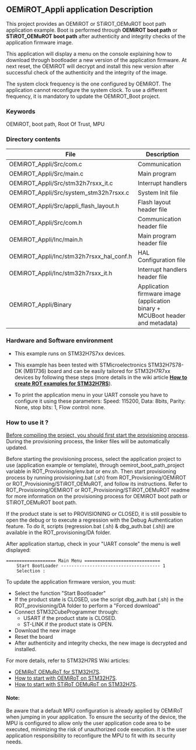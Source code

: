 ## <b>OEMiROT_Appli application Description</b>

This project provides an OEMiROT or STiROT_OEMuROT boot path application example. Boot is performed through <b>OEMiROT boot path</b> or <b>STiROT_OEMuROT boot path</b>
after authenticity and integrity checks of the application firmware image.

This application will display a menu on the console explaining how to download through bootloader a new version of the application firmware. At next reset,
the OEMiROT will decrypt and install this new version after successful check of the authenticity and the integrity of the image.

The system clock frequency is the one configured by OEMiROT.
The application cannot reconfigure the system clock. To use a different frequency, it is mandatory to update the OEMiROT_Boot project.

### <b>Keywords</b>

OEMiROT, boot path, Root Of Trust, MPU

### <b>Directory contents</b>

File | Description
 --- | ---
  OEMiROT_Appli/Src/com.c                       |  Communication
  OEMiROT_Appli/Src/main.c                      |  Main program
  OEMiROT_Appli/Src/stm32h7rsxx_it.c            |  Interrupt handlers
  OEMiROT_Appli/Src/system_stm32h7rsxx.c        |  System Init file
  OEMiROT_Appli/Src/appli_flash_layout.h        |  Flash layout header file
  OEMiROT_Appli/Src/com.h                       |  Communication header file
  OEMiROT_Appli/Inc/main.h                      |  Main program header file
  OEMiROT_Appli/Inc/stm32h7rsxx_hal_conf.h      |  HAL Configuration file
  OEMiROT_Appli/Inc/stm32h7rsxx_it.h            |  Interrupt handlers header file
  OEMiROT_Appli/Binary                          |  Application firmware image (application binary + MCUBoot header and metadata)

### <b>Hardware and Software environment</b>

  - This example runs on STM32H7S7xx devices.

  - This example has been tested with STMicroelectronics STM32H7S78-DK (MB1736) board and can be easily tailored for
    STM32H7R7xx devices by following these steps
    (more details in the wiki article [<b>How to create ROT examples for STM32H7RS</b>](https://wiki.st.com/stm32mcu/wiki/Security:How_to_create_ROT_examples_for_STM32H7RS)).

  - To print the application menu in your UART console you have to configure it using these parameters:
    Speed: 115200, Data: 8bits, Parity: None, stop bits: 1, Flow control: none.

### <b>How to use it ?</b>

<u>Before compiling the project, you should first start the provisioning process</u>. During the provisioning process, the linker files
will be automatically updated.

Before starting the provisioning process, select the application project to use (application example or template),
through oemirot_boot_path_project variable in ROT_Provisioning/env.bat or env.sh.
Then start provisioning process by running provisioning.bat (.sh) from ROT_Provisioning/OEMiROT or ROT_Provisioning/STiROT_OEMuROT,
and follow its instructions. Refer to ROT_Provisioning/OEMiROT or ROT_Provisioning/STiROT_OEMuROT readme for more information on
the provisioning process for OEMiROT boot path or STiROT_OEMuROT boot path.

If the product state is set to PROVISIONING or CLOSED, it is still possible to open the debug or to execute a regression
with the Debug Authentication feature. To do it, scripts (regression.bat (.sh) & dbg_auth.bat (.sh)) are available in the ROT_provisioning/DA folder.

After application startup, check in your "UART console" the menu is well displayed:
```
=================== Main Menu =============================
    Start BootLoader -------------------------------------- 1
    Selection :
```

To update the application firmware version, you must:

  - Select the function "Start Bootloader"
  - If the product state is CLOSED, use the script dbg_auth.bat (.sh) in the ROT_provisioning/DA folder to perform a "Forced download"
  - Connect STM32CubeProgrammer through:
      - USART if the product state is CLOSED.
      - ST-LINK if the product state is OPEN.
  - Download the new image
  - Reset the board
  - After authenticity and integrity checks, the new image is decrypted and installed.

For more details, refer to STM32H7RS Wiki articles:

  - [OEMiRoT OEMuRoT for STM32H7S](https://wiki.st.com/stm32mcu/wiki/Security:OEMiRoT_OEMuRoT_for_STM32H7S).
  - [How to start with OEMiRoT on STM32H7S](https://wiki.st.com/stm32mcu/wiki/Security:How_to_start_with_OEMiRoT_on_STM32H7S).
  - [How to start with STiRoT OEMuRoT on STM32H7S](https://wiki.st.com/stm32mcu/wiki/Security:How_to_start_with_STiRoT_OEMuRoT_on_STM32H7S).


#### <b>Note:</b>

Be aware that a default MPU configuration is already applied by OEMiRoT when jumping in your application. To ensure the security of the
device, the MPU is configured to allow only the user application code area to be executed, minimizing the risk of unauthorized code execution.
It is the user application responsibility to reconfigure the MPU to fit with its security needs.